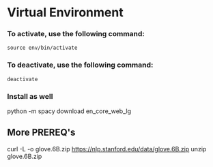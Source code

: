 # Virtual Environment
### To activate, use the following command:
`source env/bin/activate`

### To deactivate, use the following command:
`deactivate`

### Install as well
python -m spacy download en_core_web_lg



## More PREREQ's
curl -L -o glove.6B.zip https://nlp.stanford.edu/data/glove.6B.zip
unzip glove.6B.zip
